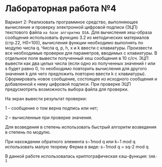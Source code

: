 # Лабораторная работа №4

Вариант 2: Реализовать программное средство, выполняющее вычисление и проверку электронной цифровой подписи (ЭЦП) текстового файла `на базе алгоритма DSA`. Для вычисления хеш-образа сообщения использовать функцию 3.2 из методических материалов (стр.22, Н0=100), вычисления функции необходимо выполнять по модулю числа q. Числа q, p, h, x и k ввести с клавиатуры.  Произвести все необходимые проверки для параметров, вводимых с клавиатуры. В отдельное поле вывести полученный хеш сообщения в 10 с/cч. ЭЦП вывести как два целых числа (если одно из полученных значений r или s будет равно 0, то необходимо повторить вычисления для другого значения k для чего предложить повторно ввести k с клавиатуры). Сформировать новое сообщение, состоящее из исходного сообщения и добавленной к нему цифровой подписи. При проверке ЭЦП предусмотреть возможность выбора файла для проверки.

На экран вывести результат проверки: 

1 – сообщение о том верна подпись или нет;

2 – вычисленные при проверке значения.

Для возведения в степень использовать быстрый алгоритм возведения в степень по модулю.

При нахождении обратного элемента s−1mod q  или  k−1 mod q использовать малую теорему Ферма в виде: s−1mod q  = sq-2 mod q

В данной работе использовалась криптографическая хэш-функция: `SHA-1`
